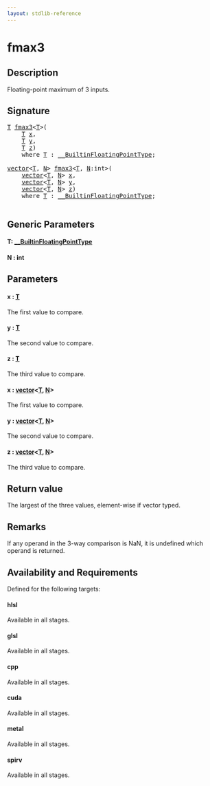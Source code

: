 ```yaml
---
layout: stdlib-reference
---
```


# fmax3

## Description

Floating-point maximum of 3 inputs.



## Signature 

<pre>
<a href="fmax3.html#typeparam-T" class="code_type">T</a> <a href="fmax3.html">fmax3</a>&lt;<a href="fmax3.html#typeparam-T" class="code_type">T</a>&gt;(
    <a href="fmax3.html#typeparam-T" class="code_type">T</a> <a href="fmax3.html#decl-x" class="code_param">x</a>,
    <a href="fmax3.html#typeparam-T" class="code_type">T</a> <a href="fmax3.html#decl-y" class="code_param">y</a>,
    <a href="fmax3.html#typeparam-T" class="code_type">T</a> <a href="fmax3.html#decl-z" class="code_param">z</a>)
    <span class='code_keyword'>where</span> <a href="fmax3.html#typeparam-T" class="code_type">T</a> : <a href="../interfaces/0_builtinfloatingpointtype-029hm/index.html" class="code_type">__BuiltinFloatingPointType</a>;

<a href="../types/vector/index.html" class="code_type">vector</a>&lt;<a href="fmax3.html#typeparam-T" class="code_type">T</a>, <a href="fmax3.html#decl-N" class="code_var">N</a>&gt; <a href="fmax3.html">fmax3</a>&lt;<a href="fmax3.html#typeparam-T" class="code_type">T</a>, <a href="fmax3.html#decl-N" class="code_var">N</a>:<span class="code_keyword">int</span>&gt;(
    <a href="../types/vector/index.html" class="code_type">vector</a>&lt;<a href="fmax3.html#typeparam-T" class="code_type">T</a>, <a href="fmax3.html#decl-N" class="code_var">N</a>&gt; <a href="fmax3.html#decl-x" class="code_param">x</a>,
    <a href="../types/vector/index.html" class="code_type">vector</a>&lt;<a href="fmax3.html#typeparam-T" class="code_type">T</a>, <a href="fmax3.html#decl-N" class="code_var">N</a>&gt; <a href="fmax3.html#decl-y" class="code_param">y</a>,
    <a href="../types/vector/index.html" class="code_type">vector</a>&lt;<a href="fmax3.html#typeparam-T" class="code_type">T</a>, <a href="fmax3.html#decl-N" class="code_var">N</a>&gt; <a href="fmax3.html#decl-z" class="code_param">z</a>)
    <span class='code_keyword'>where</span> <a href="fmax3.html#typeparam-T" class="code_type">T</a> : <a href="../interfaces/0_builtinfloatingpointtype-029hm/index.html" class="code_type">__BuiltinFloatingPointType</a>;

</pre>

## Generic Parameters

####  <a id="typeparam-T"></a>T: [\_\_BuiltinFloatingPointType](../interfaces/0_builtinfloatingpointtype-029hm/index)
####  <a id="decl-N"></a>N  : int

## Parameters

####  <a id="decl-x"></a>x  : [T](fmax3#typeparam-T)
The first value to compare.

####  <a id="decl-y"></a>y  : [T](fmax3#typeparam-T)
The second value to compare.

####  <a id="decl-z"></a>z  : [T](fmax3#typeparam-T)
The third value to compare.

####  <a id="decl-x"></a>x  : [vector](../types/vector/index)\<[T](../types/vector/index#typeparam-T), [N](../types/vector/index#decl-N)\>
The first value to compare.

####  <a id="decl-y"></a>y  : [vector](../types/vector/index)\<[T](../types/vector/index#typeparam-T), [N](../types/vector/index#decl-N)\>
The second value to compare.

####  <a id="decl-z"></a>z  : [vector](../types/vector/index)\<[T](../types/vector/index#typeparam-T), [N](../types/vector/index#decl-N)\>
The third value to compare.


## Return value
The largest of the three values, element-wise if vector typed.

## Remarks
If any operand in the 3-way comparison is NaN, it is undefined which operand is returned.


## Availability and Requirements

Defined for the following targets:

#### hlsl
Available in all stages.

#### glsl
Available in all stages.

#### cpp
Available in all stages.

#### cuda
Available in all stages.

#### metal
Available in all stages.

#### spirv
Available in all stages.



